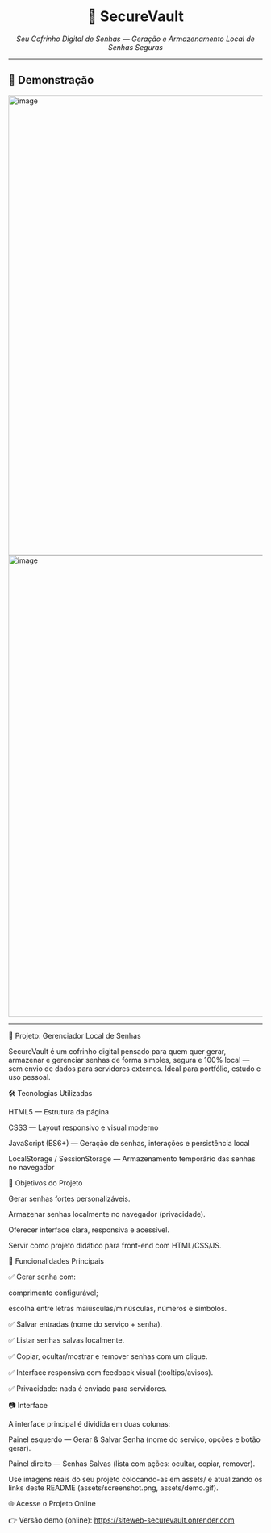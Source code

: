 <h1 align="center">🔐 SecureVault</h1>
<p align="center">
  <em>Seu Cofrinho Digital de Senhas — Geração e Armazenamento Local de Senhas Seguras</em>
</p>

---

## 📸 Demonstração

<img width="1897" height="912" alt="image" src="https://github.com/user-attachments/assets/fae973fd-43d2-450f-b13d-8a12c17aeef6" />
<img width="1897" height="916" alt="image" src="https://github.com/user-attachments/assets/0d0244a8-3e56-49a2-ba04-cfd06bfb3a9f" />

---


💾 Projeto: Gerenciador Local de Senhas

SecureVault é um cofrinho digital pensado para quem quer gerar, armazenar e gerenciar senhas de forma simples, segura e 100% local — sem envio de dados para servidores externos. Ideal para portfólio, estudo e uso pessoal.

🛠️ Tecnologias Utilizadas

HTML5 — Estrutura da página

CSS3 — Layout responsivo e visual moderno

JavaScript (ES6+) — Geração de senhas, interações e persistência local

LocalStorage / SessionStorage — Armazenamento temporário das senhas no navegador

🎯 Objetivos do Projeto

Gerar senhas fortes personalizáveis.

Armazenar senhas localmente no navegador (privacidade).

Oferecer interface clara, responsiva e acessível.

Servir como projeto didático para front-end com HTML/CSS/JS.

🧭 Funcionalidades Principais

✅ Gerar senha com:

comprimento configurável;

escolha entre letras maiúsculas/minúsculas, números e símbolos.

✅ Salvar entradas (nome do serviço + senha).

✅ Listar senhas salvas localmente.

✅ Copiar, ocultar/mostrar e remover senhas com um clique.

✅ Interface responsiva com feedback visual (tooltips/avisos).

✅ Privacidade: nada é enviado para servidores.

📷 Interface

A interface principal é dividida em duas colunas:

Painel esquerdo — Gerar & Salvar Senha (nome do serviço, opções e botão gerar).

Painel direito — Senhas Salvas (lista com ações: ocultar, copiar, remover).

Use imagens reais do seu projeto colocando-as em assets/ e atualizando os links deste README (assets/screenshot.png, assets/demo.gif).


🌐 Acesse o Projeto Online

👉 Versão demo (online): https://siteweb-securevault.onrender.com
